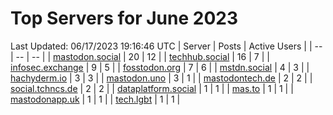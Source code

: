 # Top Servers for June 2023
Last Updated: 06/17/2023 19:16:46 UTC
| Server | Posts | Active Users |
| -- | -- | -- |
| [mastodon.social](https://mastodon.social/tags/PowerShell) | 20 | 12 |
| [techhub.social](https://techhub.social/tags/PowerShell) | 16 | 7 |
| [infosec.exchange](https://infosec.exchange/tags/PowerShell) | 9 | 5 |
| [fosstodon.org](https://fosstodon.org/tags/PowerShell) | 7 | 6 |
| [mstdn.social](https://mstdn.social/tags/PowerShell) | 4 | 3 |
| [hachyderm.io](https://hachyderm.io/tags/PowerShell) | 3 | 3 |
| [mastodon.uno](https://mastodon.uno/tags/PowerShell) | 3 | 1 |
| [mastodontech.de](https://mastodontech.de/tags/PowerShell) | 2 | 2 |
| [social.tchncs.de](https://social.tchncs.de/tags/PowerShell) | 2 | 2 |
| [dataplatform.social](https://dataplatform.social/tags/PowerShell) | 1 | 1 |
| [mas.to](https://mas.to/tags/PowerShell) | 1 | 1 |
| [mastodonapp.uk](https://mastodonapp.uk/tags/PowerShell) | 1 | 1 |
| [tech.lgbt](https://tech.lgbt/tags/PowerShell) | 1 | 1 |
